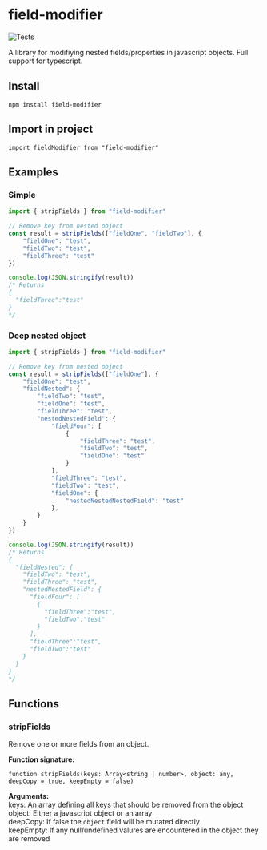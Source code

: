 # field-modifier
![Tests](https://github.com/hampfh/field-modifier/actions/workflows/node.js.yml/badge.svg)

A library for modifiying nested fields/properties in javascript objects. Full support for typescript.

## Install
```
npm install field-modifier
```
## Import in project
```
import fieldModifier from "field-modifier"
```

## Examples
### Simple
```javascript
import { stripFields } from "field-modifier"

// Remove key from nested object
const result = stripFields(["fieldOne", "fieldTwo"], {
    "fieldOne": "test",
    "fieldTwo": "test",
    "fieldThree": "test"
})

console.log(JSON.stringify(result))
/* Returns 
{
  "fieldThree":"test"
}
*/
```
### Deep nested object
```javascript
import { stripFields } from "field-modifier"

// Remove key from nested object
const result = stripFields(["fieldOne"], {
    "fieldOne": "test",
    "fieldNested": {
        "fieldTwo": "test",
        "fieldOne": "test",
        "fieldThree": "test",
        "nestedNestedField": {
            "fieldFour": [
                {
                    "fieldThree": "test",
                    "fieldTwo": "test",
                    "fieldOne": "test"
                }
            ],
            "fieldThree": "test",
            "fieldTwo": "test",
            "fieldOne": {
                "nestedNestedNestedField": "test"
            },
        }
    }
})

console.log(JSON.stringify(result))
/* Returns
{
  "fieldNested": {
    "fieldTwo": "test",
    "fieldThree": "test",
    "nestedNestedField": {
      "fieldFour": [
        {
          "fieldThree":"test",
          "fieldTwo":"test"
        }
      ],
      "fieldThree":"test",
      "fieldTwo":"test"
    }
  }
}
*/
```

## Functions
### stripFields
Remove one or more fields from an object. 

**Function signature:**
```
function stripFields(keys: Array<string | number>, object: any, deepCopy = true, keepEmpty = false)
```

**Arguments:**  
keys: An array defining all keys that should be removed from the object  
object: Either a javascript object or an array  
deepCopy: If false the `object` field will be mutated directly  
keepEmpty: If any null/undefined valures are encountered in the object they are removed  
